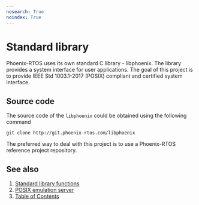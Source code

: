 ```yaml
---
nosearch: True
noindex: True
---
```


# Standard library

Phoenix-RTOS uses its own standard C library - libphoenix. The library provides a system interface for user
applications. The goal of this project is to provide IEEE Std 1003.1-2017 (POSIX) compliant and certified system
interface.

## Source code

The source code of the `libphoenix` could be obtained using the following command

```console
git clone http://git.phoenix-rtos.com/libphoenix
```

The preferred way to deal with this project is to use a Phoenix-RTOS reference project repository.

## See also

1. [Standard library functions](functions/functions.md)
2. [POSIX emulation server](posix.md)
3. [Table of Contents](../README.md)

